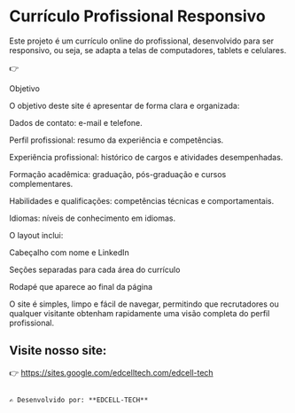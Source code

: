 # Currículo Profissional Responsivo

Este projeto é um currículo online do profissional, desenvolvido para ser responsivo, ou seja, se adapta a telas de computadores, tablets e celulares.

   👉 

Objetivo

O objetivo deste site é apresentar de forma clara e organizada:

Dados de contato: e-mail e telefone.

Perfil profissional: resumo da experiência e competências.

Experiência profissional: histórico de cargos e atividades desempenhadas.

Formação acadêmica: graduação, pós-graduação e cursos complementares.

Habilidades e qualificações: competências técnicas e comportamentais.

Idiomas: níveis de conhecimento em idiomas.

O layout inclui:

Cabeçalho com nome e LinkedIn

Seções separadas para cada área do currículo

Rodapé que aparece ao final da página

O site é simples, limpo e fácil de navegar, permitindo que recrutadores ou qualquer visitante obtenham rapidamente uma visão completa do perfil profissional.

## Visite nosso site: 

   👉 https://sites.google.com/edcelltech.com/edcell-tech

```

✍️ Desenvolvido por: **EDCELL-TECH**
